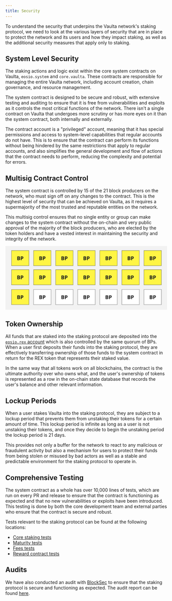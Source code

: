 ```yaml
---
title: Security
---
```


<head>
    <title>Staking Security</title>
</head>

To understand the security that underpins the Vaulta network's staking protocol, we need to look at the 
various layers of security that are in place to protect the network and its users and how they impact staking, as well 
as the additional security measures that apply only to staking.

## System Level Security

The staking actions and logic exist within the core system contracts on Vaulta, `eosio.system` and `core.vaulta`. 
These contracts are responsible for managing the entire Vaulta network, including account creation, chain governance, and resource management.

The system contract is designed to be secure and robust, with extensive testing and auditing to ensure that it is free 
from vulnerabilities and exploits as it controls the most critical functions of the network. There isn't a single 
contract on Vaulta that undergoes more scrutiny or has more eyes on it than the system contract, both 
internally and externally.

The contract account is a "privileged" account, meaning that it has special permissions and access to system-level
capabilities that regular accounts do not have. This is to ensure that the contract can perform its functions without
being hindered by the same restrictions that apply to regular accounts, and also simplifies the general development and 
flow of actions that the contract needs to perform, reducing the complexity and potential for errors.

## Multisig Contract Control

The system contract is controlled by 15 of the 21 block producers on the network, who must sign off on any changes to 
the contract. This is the highest level of security that can be achieved on Vaulta, as it requires a supermajority
of the most trusted and reputable entities on the network.

This multisig control ensures that no single entity or group can make changes to the system contract without the
on-chain and very public approval of the majority of the block producers, who are elected by the token holders and
have a vested interest in maintaining the security and integrity of the network.

![BP Multisig](/images/diagram_bps_multisig.png)

## Token Ownership

All funds that are staked into the staking protocol are deposited into the [`eosio.rex` account](https://unicove.com/account/eosio.rex)
which is also controlled by the same quorum of BPs. When a user first deposits their funds into the staking protocol,
they are effectively transferring ownership of those funds to the system contract in return for the REX token that
represents their staked value.

In the same way that all tokens work on all blockchains, the contract is the ultimate authority over who owns what, 
and the user's ownership of tokens is represented as a row in the on-chain state database that records the user's
balance and other relevant information.

## Lockup Periods

When a user stakes Vaulta into the staking protocol, they are subject to a lockup period that prevents them from
unstaking their tokens for a certain amount of time. This lockup period is infinite as long as a user is not 
unstaking their tokens, and once they decide to begin the unstaking period the lockup period is 21 days.

This provides not only a buffer for the network to react to any malicious or fraudulent activity but also a
mechanism for users to protect their funds from being stolen or misused by bad actors as well as a stable and
predictable environment for the staking protocol to operate in.

## Comprehensive Testing

The system contract as a whole has over 10,000 lines of tests, which are run on every PR and release to ensure that
the contract is functioning as expected and that no new vulnerabilities or exploits have been introduced. This
testing is done by both the core development team and external parties who ensure that the contract is secure and
robust.

Tests relevant to the staking protocol can be found at the following locations:

- [Core staking tests](https://github.com/vaultafoundation/eos-system-contracts/blob/8ecd1ac6d312085279cafc9c1a5ade6affc886da/tests/eosio.system_tests.cpp#L3948)
- [Maturity tests](https://github.com/vaultafoundation/eos-system-contracts/blob/8ecd1ac6d312085279cafc9c1a5ade6affc886da/tests/eosio.system_rex_matured_tests.cpp#L1)
- [Fees tests](https://github.com/vaultafoundation/eos-system-contracts/blob/8ecd1ac6d312085279cafc9c1a5ade6affc886da/tests/eosio.fees_tests.cpp#L1)
- [Reward contract tests](https://github.com/vaultafoundation/eosio.reward/blob/4a2f3cb9ffcbabb5f1682540636aae02d5d8480c/eosio.reward.spec.ts#L1)
 

## Audits

We have also conducted an audit with [BlockSec](https://blocksec.com/) to ensure that the staking protocol is secure and
functioning as expected. The audit report can be found [here](/docs/latest/miscellaneous/audits).



